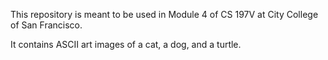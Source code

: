 This repository is meant to be used in Module 4 of CS 197V at City College of San Francisco.


It contains ASCII art images of a cat, a dog, and a turtle.

